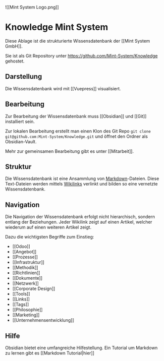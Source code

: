 ![[Mint System Logo.png]]

# Knowledge Mint System

Diese Ablage ist die strukturierte Wissensdatenbank der [[Mint System GmbH]].

Sie ist als Git Repository unter <https://github.com/Mint-System/Knowledge> gehostet.

## Darstellung

Die Wissensdatenbank wird mit [[Vuepress]] visualisiert.

## Bearbeitung

Zur Bearbeitung der Wissensdatenbank muss [[Obsidian]] und [[Git]] installiert sein.

Zur lokalen Bearbeitung erstellt man einen Klon des Git Repo `git clone git@github.com:Mint-System/Knowledge.git` und öffnet den Ordner als Obsidian-Vault.

Mehr zur gemeinsamen Bearbeitung gibt es unter [[Mitarbeit]]. 

## Struktur

Die Wissensdatenbank ist eine Ansammlung von [Markdown](https://de.wikipedia.org/wiki/Markdown)-Dateien. Diese Text-Dateien werden mittels [Wikilinks](https://de.wikipedia.org/wiki/Hilfe:Links)  verlinkt und bilden so eine vernetzte Wissensdatenbank.

## Navigation

Die Navigation der Wissensdatenbank erfolgt nicht hierarchisch, sondern entlang der Beziehungen. Jeder Wikilink zeigt auf einen Artikel, welcher wiederum auf einen weiteren Artikel zeigt.

Dazu die wichtigsten Begriffe zum Einstieg:
* [[Odoo]]
* [[Angebot]]
* [[Prozesse]]
* [[Infrastruktur]]
* [[Methodik]]
* [[Richtlinien]]
* [[Dokumente]]
* [[Netzwerk]]
* [[Corporate Design]]
* [[Tools]]
* [[Links]]
* [[Tags]]
* [[Philosophie]]
* [[Marketing]]
* [[Unternehmensentwicklung]]

## Hilfe

Obsidian bietet eine umfangreiche Hilfestellung. Ein Tutorial um Markdown zu lernen gibt es [[Markdown Tutorial|hier]]